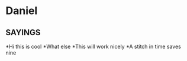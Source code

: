 Daniel
==========

SAYINGS
----------

*Hi this is cool
*What else
*This will work nicely
*A stitch in time saves nine
